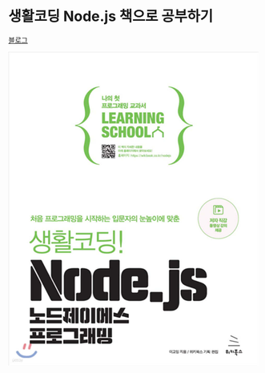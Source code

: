 # 생활코딩 Node.js 책으로 공부하기
[블로그](https://everyday-com-eat.tistory.com/category/%7B%20%22Hello%20World%21%22%20%7D%3B/Node.js)

<img src="XL.jpg" width="500">
